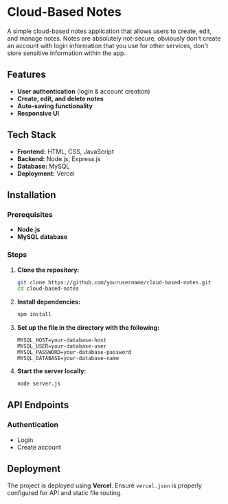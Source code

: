 # **Cloud-Based Notes**

A simple cloud-based notes application that allows users to create, edit, and manage notes.
Notes are absolutely not-secure, obviously don't create an account with login information
that you use for other services, don't store sensitive information within the app.

## **Features**

- **User authentication** (login & account creation)
- **Create, edit, and delete notes**
- **Auto-saving functionality**
- **Responsive UI**

## **Tech Stack**

- **Frontend:** HTML, CSS, JavaScript
- **Backend:** Node.js, Express.js
- **Database:** MySQL
- **Deployment:** Vercel

## **Installation**

### **Prerequisites**

- **Node.js**
- **MySQL database**

### **Steps**

1. **Clone the repository:**
   ```bash
   git clone https://github.com/yourusername/cloud-based-notes.git
   cd cloud-based-notes
   ```
2. **Install dependencies:**
   ```bash
   npm install
   ```
3. **Set up the file in the directory with the following:**
   ```env
   MYSQL_HOST=your-database-host
   MYSQL_USER=your-database-user
   MYSQL_PASSWORD=your-database-password
   MYSQL_DATABASE=your-database-name
   ```
4. **Start the server locally:**
   ```bash
   node server.js
   ```

## **API Endpoints**

### **Authentication**

  - Login
  - Create account

## **Deployment**

The project is deployed using **Vercel**. Ensure `vercel.json` is properly configured for API and static file routing.

